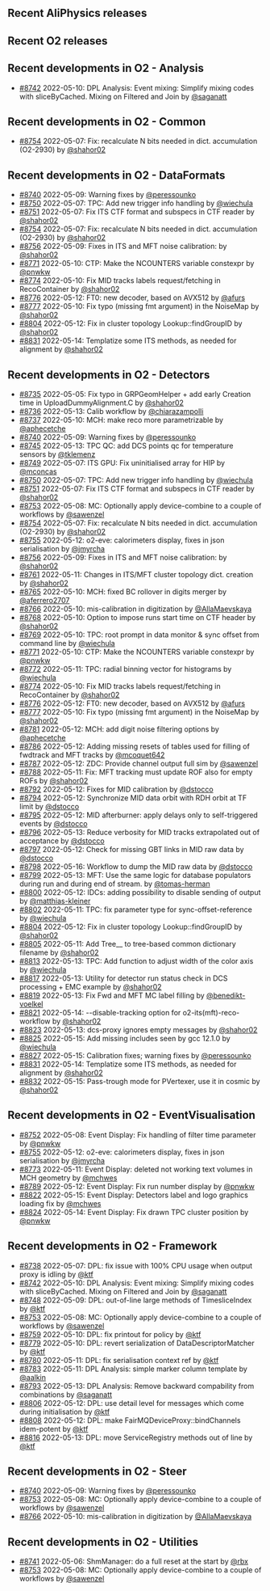 ## Recent AliPhysics releases
## Recent O2 releases
## Recent developments in O2 - Analysis
- [\#8742](https://github.com/AliceO2Group/AliceO2/pull/8742) 2022-05-10: DPL Analysis: Event mixing: Simplify mixing codes with sliceByCached. Mixing on Filtered and Join by [@saganatt](https://github.com/saganatt)
## Recent developments in O2 - Common
- [\#8754](https://github.com/AliceO2Group/AliceO2/pull/8754) 2022-05-07: Fix: recalculate N bits needed in dict. accumulation (O2-2930) by [@shahor02](https://github.com/shahor02)
## Recent developments in O2 - DataFormats
- [\#8740](https://github.com/AliceO2Group/AliceO2/pull/8740) 2022-05-09: Warning fixes by [@peressounko](https://github.com/peressounko)
- [\#8750](https://github.com/AliceO2Group/AliceO2/pull/8750) 2022-05-07: TPC: Add new trigger info handling by [@wiechula](https://github.com/wiechula)
- [\#8751](https://github.com/AliceO2Group/AliceO2/pull/8751) 2022-05-07: Fix ITS CTF format and subspecs in CTF reader by [@shahor02](https://github.com/shahor02)
- [\#8754](https://github.com/AliceO2Group/AliceO2/pull/8754) 2022-05-07: Fix: recalculate N bits needed in dict. accumulation (O2-2930) by [@shahor02](https://github.com/shahor02)
- [\#8756](https://github.com/AliceO2Group/AliceO2/pull/8756) 2022-05-09: Fixes in ITS and MFT noise calibration: by [@shahor02](https://github.com/shahor02)
- [\#8771](https://github.com/AliceO2Group/AliceO2/pull/8771) 2022-05-10: CTP: Make the NCOUNTERS variable constexpr by [@pnwkw](https://github.com/pnwkw)
- [\#8774](https://github.com/AliceO2Group/AliceO2/pull/8774) 2022-05-10: Fix MID tracks labels request/fetching in RecoContainer by [@shahor02](https://github.com/shahor02)
- [\#8776](https://github.com/AliceO2Group/AliceO2/pull/8776) 2022-05-12: FT0: new decoder, based on AVX512 by [@afurs](https://github.com/afurs)
- [\#8777](https://github.com/AliceO2Group/AliceO2/pull/8777) 2022-05-10: Fix typo (missing fmt argument) in the NoiseMap by [@shahor02](https://github.com/shahor02)
- [\#8804](https://github.com/AliceO2Group/AliceO2/pull/8804) 2022-05-12: Fix in cluster topology Lookup::findGroupID by [@shahor02](https://github.com/shahor02)
- [\#8831](https://github.com/AliceO2Group/AliceO2/pull/8831) 2022-05-14: Templatize some ITS methods, as needed for alignment by [@shahor02](https://github.com/shahor02)
## Recent developments in O2 - Detectors
- [\#8735](https://github.com/AliceO2Group/AliceO2/pull/8735) 2022-05-05: Fix typo in GRPGeomHelper + add early Creation time in UploadDummyAlignment.C by [@shahor02](https://github.com/shahor02)
- [\#8736](https://github.com/AliceO2Group/AliceO2/pull/8736) 2022-05-13: Calib workflow by [@chiarazampolli](https://github.com/chiarazampolli)
- [\#8737](https://github.com/AliceO2Group/AliceO2/pull/8737) 2022-05-10: MCH: make reco more parametrizable by [@aphecetche](https://github.com/aphecetche)
- [\#8740](https://github.com/AliceO2Group/AliceO2/pull/8740) 2022-05-09: Warning fixes by [@peressounko](https://github.com/peressounko)
- [\#8745](https://github.com/AliceO2Group/AliceO2/pull/8745) 2022-05-13: TPC QC: add DCS points qc for temperature sensors by [@tklemenz](https://github.com/tklemenz)
- [\#8749](https://github.com/AliceO2Group/AliceO2/pull/8749) 2022-05-07: ITS GPU: Fix uninitialised array for HIP by [@mconcas](https://github.com/mconcas)
- [\#8750](https://github.com/AliceO2Group/AliceO2/pull/8750) 2022-05-07: TPC: Add new trigger info handling by [@wiechula](https://github.com/wiechula)
- [\#8751](https://github.com/AliceO2Group/AliceO2/pull/8751) 2022-05-07: Fix ITS CTF format and subspecs in CTF reader by [@shahor02](https://github.com/shahor02)
- [\#8753](https://github.com/AliceO2Group/AliceO2/pull/8753) 2022-05-08: MC: Optionally apply device-combine to a couple of workflows by [@sawenzel](https://github.com/sawenzel)
- [\#8754](https://github.com/AliceO2Group/AliceO2/pull/8754) 2022-05-07: Fix: recalculate N bits needed in dict. accumulation (O2-2930) by [@shahor02](https://github.com/shahor02)
- [\#8755](https://github.com/AliceO2Group/AliceO2/pull/8755) 2022-05-12: o2-eve: calorimeters display, fixes in json serialisation by [@jmyrcha](https://github.com/jmyrcha)
- [\#8756](https://github.com/AliceO2Group/AliceO2/pull/8756) 2022-05-09: Fixes in ITS and MFT noise calibration: by [@shahor02](https://github.com/shahor02)
- [\#8761](https://github.com/AliceO2Group/AliceO2/pull/8761) 2022-05-11: Changes in ITS/MFT cluster topology dict. creation by [@shahor02](https://github.com/shahor02)
- [\#8765](https://github.com/AliceO2Group/AliceO2/pull/8765) 2022-05-10: MCH: fixed BC rollover in digits merger by [@aferrero2707](https://github.com/aferrero2707)
- [\#8766](https://github.com/AliceO2Group/AliceO2/pull/8766) 2022-05-10: mis-calibration in digitization by [@AllaMaevskaya](https://github.com/AllaMaevskaya)
- [\#8768](https://github.com/AliceO2Group/AliceO2/pull/8768) 2022-05-10: Option to impose runs start time on CTF header by [@shahor02](https://github.com/shahor02)
- [\#8769](https://github.com/AliceO2Group/AliceO2/pull/8769) 2022-05-10: TPC: root prompt in data monitor & sync offset from command line by [@wiechula](https://github.com/wiechula)
- [\#8771](https://github.com/AliceO2Group/AliceO2/pull/8771) 2022-05-10: CTP: Make the NCOUNTERS variable constexpr by [@pnwkw](https://github.com/pnwkw)
- [\#8772](https://github.com/AliceO2Group/AliceO2/pull/8772) 2022-05-11: TPC: radial binning vector for histograms by [@wiechula](https://github.com/wiechula)
- [\#8774](https://github.com/AliceO2Group/AliceO2/pull/8774) 2022-05-10: Fix MID tracks labels request/fetching in RecoContainer by [@shahor02](https://github.com/shahor02)
- [\#8776](https://github.com/AliceO2Group/AliceO2/pull/8776) 2022-05-12: FT0: new decoder, based on AVX512 by [@afurs](https://github.com/afurs)
- [\#8777](https://github.com/AliceO2Group/AliceO2/pull/8777) 2022-05-10: Fix typo (missing fmt argument) in the NoiseMap by [@shahor02](https://github.com/shahor02)
- [\#8781](https://github.com/AliceO2Group/AliceO2/pull/8781) 2022-05-12: MCH: add digit noise filtering options by [@aphecetche](https://github.com/aphecetche)
- [\#8786](https://github.com/AliceO2Group/AliceO2/pull/8786) 2022-05-12: Adding missing resets of tables used for filling of fwdtrack and MFT tracks by [@mcoquet642](https://github.com/mcoquet642)
- [\#8787](https://github.com/AliceO2Group/AliceO2/pull/8787) 2022-05-12: ZDC: Provide channel output full sim by [@sawenzel](https://github.com/sawenzel)
- [\#8788](https://github.com/AliceO2Group/AliceO2/pull/8788) 2022-05-11: Fix: MFT tracking must update ROF also for empty ROFs by [@shahor02](https://github.com/shahor02)
- [\#8792](https://github.com/AliceO2Group/AliceO2/pull/8792) 2022-05-12: Fixes for MID calibration by [@dstocco](https://github.com/dstocco)
- [\#8794](https://github.com/AliceO2Group/AliceO2/pull/8794) 2022-05-12: Synchronize MID data orbit with RDH orbit at TF limit by [@dstocco](https://github.com/dstocco)
- [\#8795](https://github.com/AliceO2Group/AliceO2/pull/8795) 2022-05-12: MID afterburner: apply delays only to self-triggered events by [@dstocco](https://github.com/dstocco)
- [\#8796](https://github.com/AliceO2Group/AliceO2/pull/8796) 2022-05-13: Reduce verbosity for MID tracks extrapolated out of acceptance by [@dstocco](https://github.com/dstocco)
- [\#8797](https://github.com/AliceO2Group/AliceO2/pull/8797) 2022-05-12: Check for missing GBT links in MID raw data by [@dstocco](https://github.com/dstocco)
- [\#8798](https://github.com/AliceO2Group/AliceO2/pull/8798) 2022-05-16: Workflow to dump the MID raw data by [@dstocco](https://github.com/dstocco)
- [\#8799](https://github.com/AliceO2Group/AliceO2/pull/8799) 2022-05-13: MFT: Use the same logic for database populators during run and during end of stream. by [@tomas-herman](https://github.com/tomas-herman)
- [\#8800](https://github.com/AliceO2Group/AliceO2/pull/8800) 2022-05-12: IDCs: adding possibility to disable sending of output by [@matthias-kleiner](https://github.com/matthias-kleiner)
- [\#8802](https://github.com/AliceO2Group/AliceO2/pull/8802) 2022-05-11: TPC: fix parameter type for sync-offset-reference by [@wiechula](https://github.com/wiechula)
- [\#8804](https://github.com/AliceO2Group/AliceO2/pull/8804) 2022-05-12: Fix in cluster topology Lookup::findGroupID by [@shahor02](https://github.com/shahor02)
- [\#8805](https://github.com/AliceO2Group/AliceO2/pull/8805) 2022-05-11: Add Tree_<detlist>_ to tree-based common dictionary filename by [@shahor02](https://github.com/shahor02)
- [\#8813](https://github.com/AliceO2Group/AliceO2/pull/8813) 2022-05-13: TPC: Add function to adjust width of the color axis by [@wiechula](https://github.com/wiechula)
- [\#8817](https://github.com/AliceO2Group/AliceO2/pull/8817) 2022-05-13: Utility for detector run status check in DCS processing + EMC example by [@shahor02](https://github.com/shahor02)
- [\#8819](https://github.com/AliceO2Group/AliceO2/pull/8819) 2022-05-13: Fix Fwd and MFT MC label filling by [@benedikt-voelkel](https://github.com/benedikt-voelkel)
- [\#8821](https://github.com/AliceO2Group/AliceO2/pull/8821) 2022-05-14: --disable-tracking option for o2-its(mft)-reco-workflow by [@shahor02](https://github.com/shahor02)
- [\#8823](https://github.com/AliceO2Group/AliceO2/pull/8823) 2022-05-13: dcs-proxy ignores empty messages by [@shahor02](https://github.com/shahor02)
- [\#8825](https://github.com/AliceO2Group/AliceO2/pull/8825) 2022-05-15: Add missing includes seen by gcc 12.1.0 by [@wiechula](https://github.com/wiechula)
- [\#8827](https://github.com/AliceO2Group/AliceO2/pull/8827) 2022-05-15: Calibration fixes; warning fixes by [@peressounko](https://github.com/peressounko)
- [\#8831](https://github.com/AliceO2Group/AliceO2/pull/8831) 2022-05-14: Templatize some ITS methods, as needed for alignment by [@shahor02](https://github.com/shahor02)
- [\#8832](https://github.com/AliceO2Group/AliceO2/pull/8832) 2022-05-15: Pass-trough mode for PVertexer, use it in cosmic by [@shahor02](https://github.com/shahor02)
## Recent developments in O2 - EventVisualisation
- [\#8752](https://github.com/AliceO2Group/AliceO2/pull/8752) 2022-05-08: Event Display: Fix handling of filter time parameter by [@pnwkw](https://github.com/pnwkw)
- [\#8755](https://github.com/AliceO2Group/AliceO2/pull/8755) 2022-05-12: o2-eve: calorimeters display, fixes in json serialisation by [@jmyrcha](https://github.com/jmyrcha)
- [\#8773](https://github.com/AliceO2Group/AliceO2/pull/8773) 2022-05-11: Event Display: deleted not working text volumes in MCH geometry by [@mchwes](https://github.com/mchwes)
- [\#8789](https://github.com/AliceO2Group/AliceO2/pull/8789) 2022-05-12: Event Display: Fix run number display by [@pnwkw](https://github.com/pnwkw)
- [\#8822](https://github.com/AliceO2Group/AliceO2/pull/8822) 2022-05-15: Event Display: Detectors label and logo graphics loading fix by [@mchwes](https://github.com/mchwes)
- [\#8824](https://github.com/AliceO2Group/AliceO2/pull/8824) 2022-05-14: Event Display: Fix drawn TPC cluster position by [@pnwkw](https://github.com/pnwkw)
## Recent developments in O2 - Framework
- [\#8738](https://github.com/AliceO2Group/AliceO2/pull/8738) 2022-05-07: DPL: fix issue with 100% CPU usage when output proxy is idling by [@ktf](https://github.com/ktf)
- [\#8742](https://github.com/AliceO2Group/AliceO2/pull/8742) 2022-05-10: DPL Analysis: Event mixing: Simplify mixing codes with sliceByCached. Mixing on Filtered and Join by [@saganatt](https://github.com/saganatt)
- [\#8748](https://github.com/AliceO2Group/AliceO2/pull/8748) 2022-05-09: DPL: out-of-line large methods of TimesliceIndex by [@ktf](https://github.com/ktf)
- [\#8753](https://github.com/AliceO2Group/AliceO2/pull/8753) 2022-05-08: MC: Optionally apply device-combine to a couple of workflows by [@sawenzel](https://github.com/sawenzel)
- [\#8759](https://github.com/AliceO2Group/AliceO2/pull/8759) 2022-05-10: DPL: fix printout for policy by [@ktf](https://github.com/ktf)
- [\#8779](https://github.com/AliceO2Group/AliceO2/pull/8779) 2022-05-10: DPL: revert serialization of DataDescriptorMatcher by [@ktf](https://github.com/ktf)
- [\#8780](https://github.com/AliceO2Group/AliceO2/pull/8780) 2022-05-11: DPL: fix serialisation context ref by [@ktf](https://github.com/ktf)
- [\#8783](https://github.com/AliceO2Group/AliceO2/pull/8783) 2022-05-11: DPL Analysis: simple marker column template by [@aalkin](https://github.com/aalkin)
- [\#8793](https://github.com/AliceO2Group/AliceO2/pull/8793) 2022-05-13: DPL Analysis: Remove backward compability from combinations by [@saganatt](https://github.com/saganatt)
- [\#8806](https://github.com/AliceO2Group/AliceO2/pull/8806) 2022-05-12: DPL: use detail level for messages which come during initialisation by [@ktf](https://github.com/ktf)
- [\#8808](https://github.com/AliceO2Group/AliceO2/pull/8808) 2022-05-12: DPL: make FairMQDeviceProxy::bindChannels idem-potent by [@ktf](https://github.com/ktf)
- [\#8816](https://github.com/AliceO2Group/AliceO2/pull/8816) 2022-05-13: DPL: move ServiceRegistry methods out of line by [@ktf](https://github.com/ktf)
## Recent developments in O2 - Steer
- [\#8740](https://github.com/AliceO2Group/AliceO2/pull/8740) 2022-05-09: Warning fixes by [@peressounko](https://github.com/peressounko)
- [\#8753](https://github.com/AliceO2Group/AliceO2/pull/8753) 2022-05-08: MC: Optionally apply device-combine to a couple of workflows by [@sawenzel](https://github.com/sawenzel)
- [\#8766](https://github.com/AliceO2Group/AliceO2/pull/8766) 2022-05-10: mis-calibration in digitization by [@AllaMaevskaya](https://github.com/AllaMaevskaya)
## Recent developments in O2 - Utilities
- [\#8741](https://github.com/AliceO2Group/AliceO2/pull/8741) 2022-05-06: ShmManager: do a full reset at the start by [@rbx](https://github.com/rbx)
- [\#8753](https://github.com/AliceO2Group/AliceO2/pull/8753) 2022-05-08: MC: Optionally apply device-combine to a couple of workflows by [@sawenzel](https://github.com/sawenzel)
